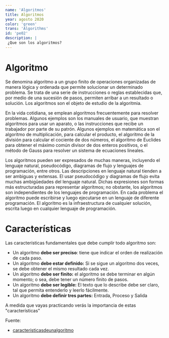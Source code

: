 ```yaml
---
name: 'Algoritmos'
title: Algoritmos
year: agosto 2020
color: 'green'
trans: 'Algorithms'
id: 'pe02'
description: |
 ¿Que son los algoritmos?
---
```


# Algoritmo
Se denomina algoritmo a un grupo finito de operaciones organizadas de manera lógica y ordenada que permite solucionar un determinado problema. Se trata de una serie de instrucciones o reglas establecidas que, por medio de una sucesión de pasos, permiten arribar a un resultado o solución. Los algoritmos son el objeto de estudio de la algoritmia.

En la vida cotidiana, se emplean algoritmos frecuentemente para resolver problemas. Algunos ejemplos son los manuales de usuario, que muestran algoritmos para usar un aparato, o las instrucciones que recibe un trabajador por parte de su patrón. Algunos ejemplos en matemática son el algoritmo de multiplicación, para calcular el producto, el algoritmo de la división para calcular el cociente de dos números, el algoritmo de Euclides para obtener el máximo común divisor de dos enteros positivos, o el método de Gauss para resolver un sistema de ecuaciones lineales.

Los algoritmos pueden ser expresados de muchas maneras, incluyendo el lenguaje natural, pseudocódigo, diagramas de flujo y lenguajes de programación, entre otros. Las descripciones en lenguaje natural tienden a ser ambiguas y extensas. El usar pseudocódigo y diagramas de flujo evita muchas ambigüedades del lenguaje natural. Dichas expresiones son formas más estructuradas para representar algoritmos; no obstante, los algoritmos son independientes de los lenguajes de programación. En cada problema el algoritmo puede escribirse y luego ejecutarse en un lenguaje de diferente programación. El algoritmo es la infraestructura de cualquier solución, escrita luego en cualquier lenguaje de programación.
# Características
Las características fundamentales que debe cumplir todo algoritmo son:

-   Un algoritmo  **debe ser preciso**: tiene que indicar el orden de realización de cada paso.
-   Un algoritmo  **debe estar definido:** Si se sigue un algoritmo dos veces, se debe obtener el mismo resultado cada vez.
-   Un algoritmo  **debe ser finito:** el algoritmo se debe terminar en algún momento; o sea, debe tener un número finito de pasos.
-   Un algoritmo  **debe ser legible:** El texto que lo describe debe ser claro, tal que permita entenderlo y leerlo fácilmente.
-   Un algoritmo  **debe definir tres partes:** Entrada, Proceso y Salida

A medida que vayas practicando verás la importancia de estas "características"


Fuente:
- [caracteristicasdeunalgoritmo](https://sites.google.com/site/portafoliocarlosmacallums/unidad-i/caracteristicasdeunalgoritmo)